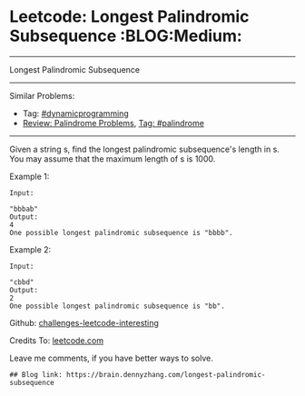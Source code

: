 # Leetcode: Longest Palindromic Subsequence     :BLOG:Medium:


---

Longest Palindromic Subsequence  

---

Similar Problems:  
-   Tag: [#dynamicprogramming](https://brain.dennyzhang.com/category/dynamicprogramming)
-   [Review: Palindrome Problems](https://brain.dennyzhang.com/review-palindrome), [Tag: #palindrome](https://brain.dennyzhang.com/tag/palindrome)

---

Given a string s, find the longest palindromic subsequence's length in s. You may assume that the maximum length of s is 1000.  

Example 1:  

    Input:
    
    "bbbab"
    Output:
    4
    One possible longest palindromic subsequence is "bbbb".

Example 2:  

    Input:
    
    "cbbd"
    Output:
    2
    One possible longest palindromic subsequence is "bb".

Github: [challenges-leetcode-interesting](https://github.com/DennyZhang/challenges-leetcode-interesting/tree/master/longest-palindromic-subsequence)  

Credits To: [leetcode.com](https://leetcode.com/problems/longest-palindromic-subsequence/description/)  

Leave me comments, if you have better ways to solve.  

    ## Blog link: https://brain.dennyzhang.com/longest-palindromic-subsequence